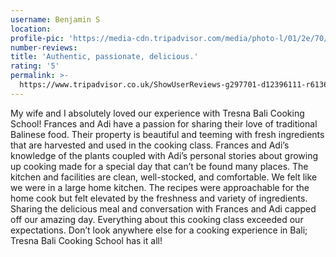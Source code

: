 ```yaml
---
username: Benjamin S
location:
profile-pic: 'https://media-cdn.tripadvisor.com/media/photo-l/01/2e/70/73/avatar055.jpg'
number-reviews:
title: 'Authentic, passionate, delicious.'
rating: '5'
permalink: >-
  https://www.tripadvisor.co.uk/ShowUserReviews-g297701-d12396111-r613678972-Tresna_Bali_Cooking_School-Ubud_Gianyar_Bali.html
---
```


My wife and I absolutely loved our experience with Tresna Bali Cooking School! Frances and Adi have a passion for sharing their love of traditional Balinese food. Their property is beautiful and teeming with fresh ingredients that are harvested and used in the cooking class. Frances and Adi’s knowledge of the plants coupled with Adi’s personal stories about growing up cooking made for a special day that can’t be found many places. The kitchen and facilities are clean, well-stocked, and comfortable. We felt like we were in a large home kitchen. The recipes were approachable for the home cook but felt elevated by the freshness and variety of ingredients. Sharing the delicious meal and conversation with Frances and Adi capped off our amazing day. Everything about this cooking class exceeded our expectations. Don’t look anywhere else for a cooking experience in Bali; Tresna Bali Cooking School has it all!